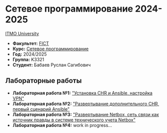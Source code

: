 # Сетевое программирование 2024-2025
[ITMO University](https://itmo.ru/ru/)

* **Факультет:** [FICT](https://fict.itmo.ru)
* **Курс:** [Сетевое программирование](https://github.com/itmo-ict-faculty/network-programming)
* **Год:** 2024/2025
* **Группа:** K3321
* **Студент:** Бабаев Руслан Сагибович

## Лабораторные работы

* **Лабораторная работа №1:** ["Установка CHR и Ansible, настройка VPN"](https://github.com/Jesusya-26/2024_2025-network_programming-k3321-babayev_r_s/tree/main/lab_1)
* **Лабораторная работа №2:** ["Развертывание дополнительного CHR, первый сценарий Ansible"](https://github.com/Jesusya-26/2024_2025-network_programming-k3321-babayev_r_s/tree/main/lab_2)
* **Лабораторная работа №3:** ["Развертывание Netbox, сеть связи как источник правды в системе технического учета Netbox"](https://github.com/Jesusya-26/2024_2025-network_programming-k3321-babayev_r_s/tree/main/lab_2)
* **Лабораторная работа №4:** work in progress...
